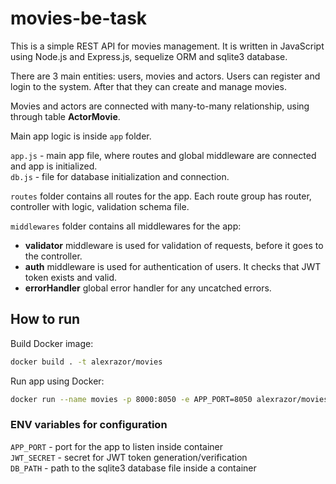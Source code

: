 # movies-be-task

This is a simple REST API for movies management.
It is written in JavaScript using Node.js and Express.js, sequelize ORM and sqlite3 database.

There are 3 main entities: users, movies and actors.
Users can register and login to the system. After that they can create and manage movies.

Movies and actors are connected with many-to-many relationship, using through table **ActorMovie**.

Main app logic is inside `app` folder.

`app.js` - main app file, where routes and global middleware are connected and app is initialized.  
`db.js` - file for database initialization and connection.

`routes` folder contains all routes for the app. Each route group has router, controller with logic, validation schema file.  

`middlewares` folder contains all middlewares for the app:
- **validator** middleware is used for validation of requests, before it goes to the controller.
- **auth** middleware is used for authentication of users. It checks that JWT token exists and valid.
- **errorHandler** global error handler for any uncatched errors.

## How to run

Build Docker image:
```sh
docker build . -t alexrazor/movies
```

Run app using Docker:
```sh
docker run --name movies -p 8000:8050 -e APP_PORT=8050 alexrazor/movies
```

### ENV variables for configuration

`APP_PORT` - port for the app to listen inside container  
`JWT_SECRET` - secret for JWT token generation/verification  
`DB_PATH` - path to the sqlite3 database file inside a container  
